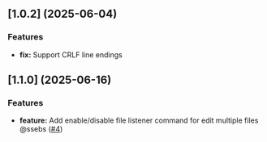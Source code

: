 ## [1.0.2] (2025-06-04)

### Features

* **fix:** Support CRLF line endings


## [1.1.0] (2025-06-16)


### Features

* **feature:** Add enable/disable file listener command for edit multiple files @ssebs ([#4](https://github.com/holooooo/markdown-kanban/pull/4))

